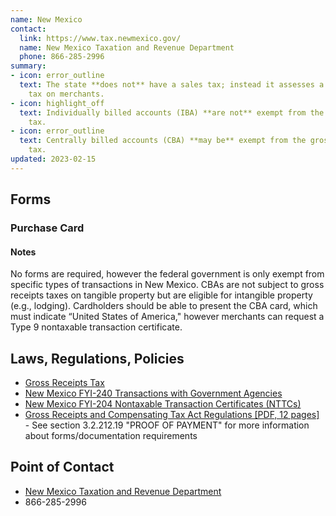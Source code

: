 ```yaml
---
name: New Mexico
contact:
  link: https://www.tax.newmexico.gov/
  name: New Mexico Taxation and Revenue Department
  phone: 866-285-2996
summary:
- icon: error_outline
  text: The state **does not** have a sales tax; instead it assesses a gross receipts
    tax on merchants.
- icon: highlight_off
  text: Individually billed accounts (IBA) **are not** exempt from the gross receipts
    tax.
- icon: error_outline
  text: Centrally billed accounts (CBA) **may be** exempt from the gross receipts
    tax.
updated: 2023-02-15
---
```


## Forms

### Purchase Card

#### Notes

No forms are required, however the federal government is only exempt from specific types of transactions in New Mexico. CBAs are not subject to gross receipts taxes on tangible property but are eligible for intangible property (e.g., lodging).  Cardholders should be able to present the CBA card, which must indicate “United States of America," however merchants can request a Type 9 nontaxable transaction certificate.

## Laws, Regulations, Policies

* [Gross Receipts Tax](https://www.tax.newmexico.gov/all-nm-taxes/2020/12/20/what-is-new-mexicos-sales-tax-rate/)
* [New Mexico FYI-240 Transactions with Government Agencies](https://www.tax.newmexico.gov/governments/governmental-gross-receipts-tax/)
* [New Mexico FYI-204 Nontaxable Transaction Certificates (NTTCs)](https://www.tax.newmexico.gov/businesses/non-taxable-transaction-certificates-nttc/)
* [Gross Receipts and Compensating Tax Act Regulations [PDF, 12 pages]](https://www.tax.newmexico.gov/businesses/wp-content/uploads/sites/7/2020/11/FYI-230__Compensating-Tax_5-18.pdf) - See section 3.2.212.19 "PROOF OF PAYMENT" for more information about forms/documentation requirements

## Point of Contact
- [New Mexico Taxation and Revenue Department](https://www.tax.newmexico.gov/)
- 866-285-2996